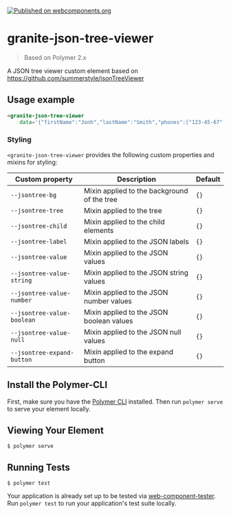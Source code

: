 [![Published on webcomponents.org](https://img.shields.io/badge/webcomponents.org-published-blue.svg)](https://www.webcomponents.org/element/LostInBrittany/granite-json-tree-viewer)

# granite-json-tree-viewer

> Based on Polymer 2.x

A JSON tree viewer custom element based on https://github.com/summerstyle/jsonTreeViewer

## Usage example

<!---
```
<custom-element-demo>
  <template>
    <script src="../webcomponentsjs/webcomponents-lite.js"></script>
    <link rel="import" href="../polymer/polymer.html">
    <link rel="import" href="granite-json-tree-viewer.html">
  </template>
</custom-element-demo>
```
-->
```html
<granite-json-tree-viewer 
    data='{"firstName":"Jonh","lastName":"Smith","phones":["123-45-67","987-65-43"]}'></granite-json-tree-viewer>
```

### Styling

`<granite-json-tree-viewer` provides the following custom properties and mixins
for styling:

Custom property | Description | Default
----------------|-------------|----------
`--jsontree-bg` | Mixin applied to the background of the tree | `{}`
`--jsontree-tree` | Mixin applied to the tree | `{}`
`--jsontree-child` | Mixin applied to the child elements | `{}`
`--jsontree-label` | Mixin applied to the JSON labels | `{}`
`--jsontree-value` | Mixin applied to the JSON values | `{}`
`--jsontree-value-string` | Mixin applied to the JSON string values | `{}`
`--jsontree-value-number` | Mixin applied to the JSON number values | `{}`
`--jsontree-value-boolean` | Mixin applied to the JSON boolean values | `{}`
`--jsontree-value-null` | Mixin applied to the JSON null values | `{}`
`--jsontree-expand-button` | Mixin applied to the expand button | `{}`

## Install the Polymer-CLI

First, make sure you have the [Polymer CLI](https://www.npmjs.com/package/polymer-cli) installed. Then run `polymer serve` to serve your element locally.

## Viewing Your Element

```
$ polymer serve
```

## Running Tests

```
$ polymer test
```

Your application is already set up to be tested via [web-component-tester](https://github.com/Polymer/web-component-tester). Run `polymer test` to run your application's test suite locally.
